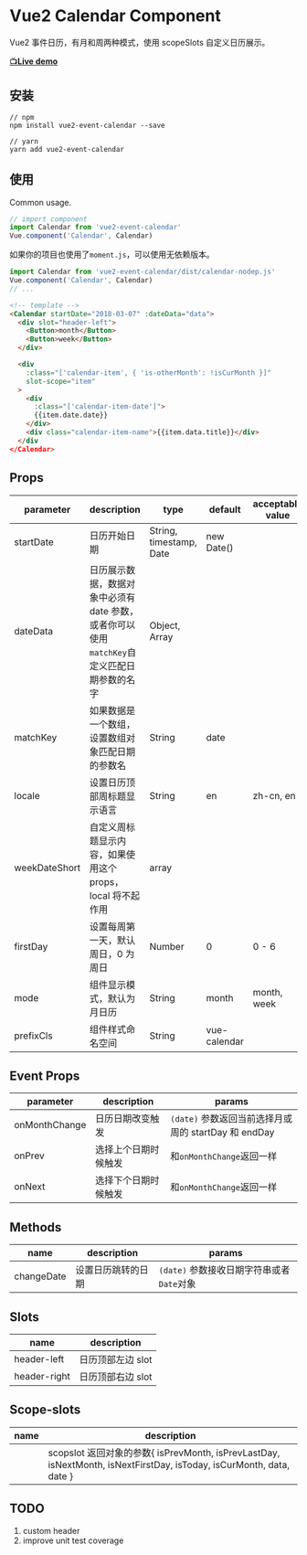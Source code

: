 # Vue2 Calendar Component

Vue2 事件日历，有月和周两种模式，使用 scopeSlots 自定义日历展示。

[📺**Live demo**](https://kitwon.github.io/vue2-event-calendar/)

## 安装

```shell
// npm
npm install vue2-event-calendar --save

// yarn
yarn add vue2-event-calendar
```

## 使用

Common usage.

```javascript
// import component
import Calendar from 'vue2-event-calendar'
Vue.component('Calendar', Calendar)
```

如果你的项目也使用了`moment.js`，可以使用无依赖版本。

```javascript
import Calendar from 'vue2-event-calendar/dist/calendar-nodep.js'
Vue.component('Calendar', Calendar)
// ...
```

```html
<!-- template -->
<Calendar startDate="2018-03-07" :dateData="data">
  <div slot="header-left">
    <Button>month</Button>
    <Button>week</Button>
  </div>

  <div
    :class="['calendar-item', { 'is-otherMonth': !isCurMonth }]"
    slot-scope="item"
  >
    <div
      :class="['calendar-item-date']">
      {{item.date.date}}
    </div>
    <div class="calendar-item-name">{{item.data.title}}</div>
  </div
</Calendar>
```

## Props

| parameter     | description                                                                                | type                    | default      | acceptable value |
| ------------- | ------------------------------------------------------------------------------------------ | ----------------------- | ------------ | ---------------- |
| startDate     | 日历开始日期                                                                               | String, timestamp, Date | new Date()   |                  |
| dateData      | 日历展示数据，数据对象中必须有 date 参数，或者你可以使用`matchKey`自定义匹配日期参数的名字 | Object, Array           |              |                  |
| matchKey      | 如果数据是一个数组，设置数组对象匹配日期的参数名                                           | String                  | date         |                  |
| locale        | 设置日历顶部周标题显示语言                                                                 | String                  | en           | zh-cn, en        |
| weekDateShort | 自定义周标题显示内容，如果使用这个 props，local 将不起作用                                 | array                   |              |                  |
| firstDay      | 设置每周第一天，默认周日，0 为周日                                                         | Number                  | 0            | 0 - 6            |
| mode          | 组件显示模式，默认为月日历                                                                 | String                  | month        | month, week      |
| prefixCls     | 组件样式命名空间                                                                           | String                  | vue-calendar |                  |

## Event Props

| parameter     | description          | params                                               |
| ------------- | -------------------- | ---------------------------------------------------- |
| onMonthChange | 日历日期改变触发     | `(date)` 参数返回当前选择月或周的 startDay 和 endDay |
| onPrev        | 选择上个日期时候触发 | 和`onMonthChange`返回一样                            |
| onNext        | 选择下个日期时候触发 | 和`onMonthChange`返回一样                            |

## Methods

| name       | description        | params                                    |
| ---------- | ------------------ | ----------------------------------------- |
| changeDate | 设置日历跳转的日期 | `(date)` 参数接收日期字符串或者`Date`对象 |

## Slots

| name         | description       |
| ------------ | ----------------- |
| header-left  | 日历顶部左边 slot |
| header-right | 日历顶部右边 slot |

## Scope-slots

| name | description                                                                                                         |
| ---- | ------------------------------------------------------------------------------------------------------------------- |
|      | scopslot 返回对象的参数{ isPrevMonth, isPrevLastDay, isNextMonth, isNextFirstDay, isToday, isCurMonth, data, date } |

## TODO

1.  custom header
2.  improve unit test coverage
